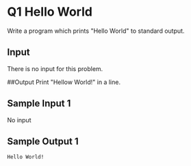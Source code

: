 # Q1 Hello World
Write a program which prints "Hello World" to standard output.

## Input
There is no input for this problem.

##Output
Print "Hellow World!" in a line.

## Sample Input 1
No input

## Sample Output 1
``Hello World!``
